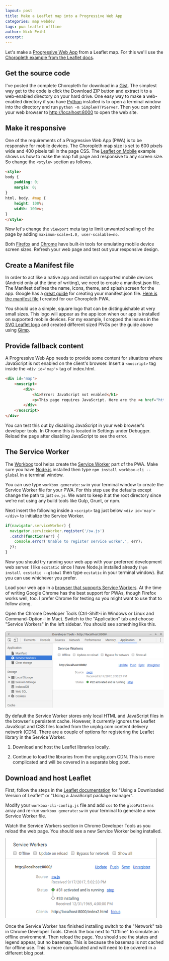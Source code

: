 ```yaml
---
layout: post
title: Make a Leaflet map into a Progressive Web App
categories: map webdev
tags: pwa leaflet offline
author: Nick Peihl
excerpt:
---
```


[//]: # (TODO <meta> theme-color, lighthouse, add to home screen, excerpt, re-order, kitty review, thumbnail, image of splash screen, link to repo/demo)

Let's make a [Progressive Web App](https://developers.google.com/web/progressive-web-apps/) from a Leaflet map. For this we'll use the [Choropleth example from the Leaflet docs](http://leafletjs.com/examples/choropleth/).

## Get the source code

I've posted the complete Choropleth for download in a [Gist](https://gist.github.com/nickpeihl/b6d09258bed0cafdd653de2278f96c17). The simplest way get to the code is click the Download ZIP button and extract it to a web-enabled directory on your hard drive. One easy way to make a web-enabled directory if you have [Python](http://python.org) installed is to open a terminal window into the directory and run `python -m SimpleHTTPServer`. Then you can point your web browser to [http://localhost:8000](http://localhost:8000) to open the web site.

## Make it responsive

One of the requirements of a Progressive Web App (PWA) is to be responsive for mobile devices. The Choropleth map size is set to 600 pixels wide and 400 pixels tall in the page CSS. The [Leaflet on Mobile](http://leafletjs.com/examples/mobile/) example shows us how to make the map full page and responsive to any screen size. So change the `<style>` section as follows.

``` html
<style>
body {
    padding: 0;
    margin: 0;
}
html, body, #map {
    height: 100%;
    width: 100vw;
}
</style>
```

Now let's change the `viewport` meta tag to limit unwanted scaling of the page by adding `maximum-scale=1.0, user-scalable=no`.

Both [Firefox](https://developer.mozilla.org/en-US/docs/Tools/Responsive_Design_Mode) and [Chrome](https://developers.google.com/web/tools/chrome-devtools/device-mode/emulate-mobile-viewports) have built-in tools for emulating mobile device screen sizes. Refresh your web page and test out your responsive design.

## Create a Manifest file

In order to act like a native app and install on supported mobile devices (Android only at the time of writing), we need to create a manifest.json file. The Manifest defines the name, icons, theme, and splash screen for the app. Google has a [great guide](https://developers.google.com/web/updates/2015/10/splashscreen) for creating your manifest.json file. [Here is the manifest file](https://github.com/nickpeihl/leaflet-example-pwa/blob/glitch/manifest.json) I created for our Choropleth PWA.

You should use a simple, square logo that can be distinguishable at very small sizes. This logo will appear as the app icon when our app is installed on supported mobile devices. For my example, I cropped the leaves in the [SVG Leaflet logo](https://gist.github.com/hastebrot/7996274#file-leaflet-logo-svg) and created different sized PNGs per the guide above using [Gimp](https://www.gimp.org/).

## Provide fallback content

A Progressive Web App needs to provide some content for situations where JavaScript is not enabled on the client's browser. Insert a `<noscript>` tag inside the `<div id='map'>` tag of index.html.

``` html
<div id='map'>
    <noscript>
        <div>
            <h1>Error: JavaScript not enabled</h1>
            <p>This page requires JavaScript. Here are the <a href="http://www.enable-javascript.com/" target="_blank">instructions how to enable JavaScript in your web browser</a>.</p>
        </div>
    </noscript>
</div>
```

You can test this out by disabling JavaScript in your web browser's developer tools. In Chrome this is located in Settings under Debugger. Reload the page after disabling JavaScript to see the error.

## The Service Worker

The [Workbox](https://workboxjs.org/) tool helps create the [Service Worker](https://developer.mozilla.org/en-US/docs/Web/API/Service_Worker_API) part of the PWA. Make sure you have [Node.js](https://nodejs.org/en/) installed then type `npm install workbox-cli --global` in a terminal window.

You can use type `workbox generate:sw` in your terminal window to create the Service Worker file for your PWA. For this step use the defaults except change the path to just `sw.js`. We want to keep it at the root directory since we're not using any build tools like Gulp, Grunt, or npm.

Next insert the following inside a `<script>` tag just below `<div id='map'></div>` to initialize the Service Worker.

``` javascript
if(navigator.serviceWorker) {
  navigator.serviceWorker.register('/sw.js')
  .catch(function(err) {
    console.error('Unable to register service worker.', err);
  });
}
```
Now you should try running your web app with your preferred development web server. I like `ecstatic` since I have Node.js installed already (`npm install ecstatic --global` then type `ecstatic` in your terminal window). But you can use whichever you prefer.

Load your web app in a [browser that supports Service Workers](http://caniuse.com/#feat=serviceworkers). At the time of writing Google Chrome has the best support for PWAs, though Firefox works well, too. I prefer Chrome for testing so you might want to use that to follow along.

Open the Chrome Developer Tools (Ctrl-Shift-i in Windows or Linux and Command-Option-i in Mac). Switch to the "Application" tab and choose "Service Workers" in the left sidebar. You should see something like this.

![Screenshot of Service Workers section of Chrome Developer Tools](/assets/chrome-devtools-sw.png)

By default the Service Worker stores only local HTML and JavaScript files in the browser's persistent cache. However, it currently ignores the Leaflet JavaScipt and CSS files loaded from the unpkg.com content delivery network (CDN). There are a couple of options for registering the Leaflet library in the Service Worker.

1. Download and host the Leaflet libraries locally.

2. Continue to load the libraries from the unpkg.com CDN. This is more complicated and will be covered in a separate blog post.

## Download and host Leaflet

First, follow the steps in the [Leaflet documentation](http://leafletjs.com/download.html) for "Using a Downloaded Version of Leaflet" or "Using a JavaScript package manager".

Modify your `workbox-cli-config.js` file and add `css` to the `globPatterns` array and re-run `workbox generate:sw` in your terminal to generate a new Service Worker file.

Watch the Service Workers section in Chrome Developer Tools as you reload the web page. You should see a new Service Worker being installed.

![Screenshot of Chrome Developer tools showing Service Worker being installed](/assets/chrome-devtools-sw-installing.png)

Once the Service Worker has finished installing switch to the "Network" tab in Chrome Developer Tools. Check the box next to "Offline" to simulate an offline environment. Then reload the page. You should see the states and legend appear, but no basemap. This is because the basemap is not cached for offline use. This is more complicated and will need to be covered in a different blog post.
